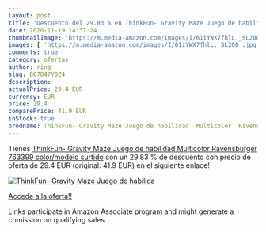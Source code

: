 ```yaml
---
layout: post
title: 'Descuento del 29.83 % en ThinkFun- Gravity Maze Juego de habilida'
date: 2020-11-19 14:37:24
thumbnailImage: 'https://m.media-amazon.com/images/I/61iYWX7fhlL._SL200_.jpg'
images: [ 'https://m.media-amazon.com/images/I/61iYWX7fhlL._SL200_.jpg' ]
comments: true
category: ofertas
author: ring
slug: B07B47YBZ4
description:
actualPrice: 29.4 EUR
currency: EUR
price: 29.4
comparePrice: 41.9 EUR
inStock: true
prodname: ThinkFun- Gravity Maze Juego de habilidad  Multicolor  Ravensburger 763399    color/modelo surtido
---
```


Tienes [ThinkFun- Gravity Maze Juego de habilidad  Multicolor  Ravensburger 763399    color/modelo surtido](https://www.amazon.es/dp/B07B47YBZ4/?tag=tolees-21) con un 29.83 % de descuento con precio de oferta de 29.4 EUR (original: 41.9 EUR) en el siguiente enlace!

[![ThinkFun- Gravity Maze Juego de habilida](https://m.media-amazon.com/images/I/61iYWX7fhlL._SL200_.jpg)](https://www.amazon.es/dp/B07B47YBZ4/?tag=tolees-21)

[Accede a la oferta!!](https://www.amazon.es/dp/B07B47YBZ4/?tag=tolees-21)

Links participate in Amazon Associate program and might generate a comission on qualifying sales


